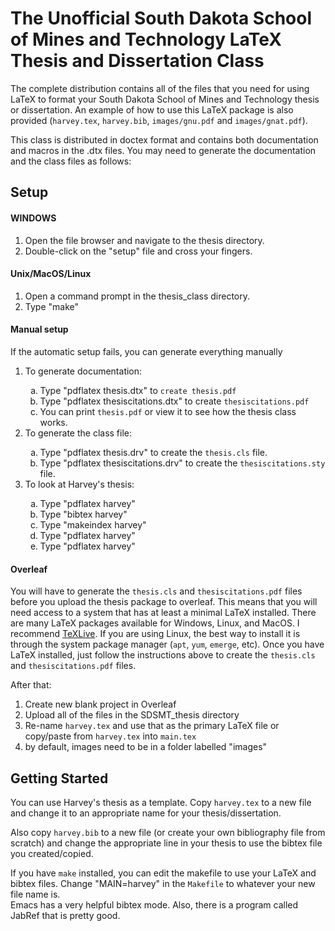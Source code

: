 <H1>The Unofficial South Dakota School of Mines and Technology LaTeX Thesis and Dissertation Class</H1>

The complete distribution contains all of the files that you need for using LaTeX to format your South Dakota School of Mines and Technology thesis or dissertation.
An example of how to use this LaTeX package is also provided (<code>harvey.tex</code>, <code>harvey.bib</code>, <code>images/gnu.pdf</code> and <code>images/gnat.pdf</code>).

 This class is distributed in doctex format and contains both
 documentation and macros in the .dtx files.  You may need to generate
 the documentation and the class files as follows:

<H2>Setup</H2>
<H4>WINDOWS</H4>

1. Open the file browser and navigate to the thesis directory.
2. Double-click on the "setup" file and cross your fingers.

<H4>Unix/MacOS/Linux</H4>

1. Open a command prompt in the thesis_class directory.
2. Type "make"


<H4>Manual setup</H4>
If the automatic setup fails, you can generate everything manually

<ol>
<li> To generate documentation:</li>
 <ol type="a">
 <li> Type "pdflatex thesis.dtx" to <code>create thesis.pdf</code> </li>
 <li> Type "pdflatex thesiscitations.dtx" to create <code>thesiscitations.pdf</code></li>
 <li> You can print <code>thesis.pdf</code> or view it to see how the thesis class works.</li>
 </ol>

<li> To generate the class file:</li>
 <ol type="a">
    <li> Type "pdflatex thesis.drv" to  create the <code>thesis.cls</code> file.</li>
    <li> Type "pdflatex thesiscitations.drv" to  create the <code>thesiscitations.sty</code> file.</li>
  </ol>
  
<li> To look at Harvey's thesis:</li>
<ol type="a">
<li> Type "pdflatex harvey"</li>
<li> Type "bibtex harvey"</li>
<li> Type "makeindex harvey"</li>
<li> Type "pdflatex harvey"</li>
<li> Type "pdflatex harvey"</li>
</ol>
</ol>

<H4>Overleaf</H4>

You will have to generate the <code>thesis.cls</code> and <code>thesiscitations.pdf</code> files 
before you upload the thesis package to overleaf.  This means that you will need access to a system that
has at least a minimal LaTeX installed.  There are many LaTeX packages available for Windows,
Linux, and MacOS.  I recommend [TeXLive](https://www.tug.org/texlive/acquire-netinstall.html). 
If you are using Linux, the best way to install it is through the system package manager
(<code>apt</code>, <code>yum</code>, <code>emerge</code>, etc). Once you have LaTeX installed,
just follow the instructions above to create the
<code>thesis.cls</code> and <code>thesiscitations.pdf</code> files.

After that:
1. Create new blank project in Overleaf
2. Upload all of the files in the SDSMT_thesis directory
3. Re-name <code>harvey.tex</code> and use that as the primary LaTeX file or copy/paste from <code>harvey.tex</code> into <code>main.tex</code>
4. by default, images need to be in a folder labelled "images" 



<H2>Getting Started</H2>

You can use Harvey's thesis as a template.  Copy <code>harvey.tex</code>
    to a new file and change it to an appropriate name for your thesis/dissertation.
    
Also copy <code>harvey.bib</code> to a new file (or create your own
    bibliography file from scratch) and change the appropriate
    line in your thesis to use the bibtex file you created/copied.
  
If you have <code>make</code> installed, you can edit the makefile to use your LaTeX and bibtex files.
Change "MAIN=harvey" in the <code>Makefile</code> to
whatever your new file name is.  
Emacs has a very helpful bibtex mode.  Also, there is a
program called JabRef that is pretty good.


   
